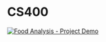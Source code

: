 # CS400

[![Food Analysis - Project Demo](https://i9.ytimg.com/vi/ELissurlKzw/mq3.jpg?sqp=CMrB-vIF&rs=AOn4CLBdGz2gOTSxA8hHPh_EQRiRgcwR2Q)](https://www.youtube.com/watch?v=ELissurlKzw)
